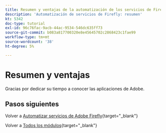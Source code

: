 ```yaml
---
title: Resumen y ventajas de la automatización de los servicios de Firefly
description: 'Automatización de servicios de Firefly: resumen'
kt: 5342
doc-type: tutorial
exl-id: 96c76fac-9acb-44ac-9534-546dc635ff73
source-git-commit: b083a817700320e8e45645702c2868423c1fae99
workflow-type: tm+mt
source-wordcount: '38'
ht-degree: 5%

---
```


# Resumen y ventajas

Gracias por dedicar su tiempo a conocer las aplicaciones de Adobe.

## Pasos siguientes

Volver a [Automatizar servicios de Adobe Firefly](./automation.md){target="_blank"}

Volver a [Todos los módulos](./../../../overview.md){target="_blank"}
